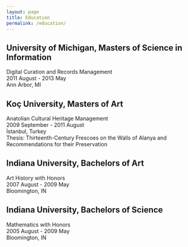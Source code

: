 ```yaml
---
layout: page
title: Education
permalink: /education/
---
```


<div id="education" class="education even">
	<h2>University of Michigan, Masters of Science in Information</h2>
	<p>Digital Curation and Records Management<br />2011 August - 2013 May<br />Ann Arbor, MI</p>
	<h2>Koç University, Masters of Art</h2>
	<p>Anatolian Cultural Heritage Management<br />2009 September - 2011 August<br />İstanbul, Turkey<br />Thesis: Thirteenth-Century Frescoes on the Walls of Alanya and Recommendations for their Preservation</p>
	<h2>Indiana University, Bachelors of Art</h2>
	<p>Art History with Honors<br />2007 August - 2009 May<br />Bloomington, IN</p>
	<h2>Indiana University, Bachelors of Science</h2>
	<p>Mathematics with Honors<br />2005 August - 2009 May<br />Bloomington, IN</p>
</div>